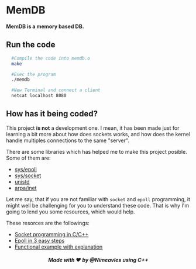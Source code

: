# MemDB

**MemDB is a memory based DB.**

## Run the code

```sh
  #Compile the code into memdb.o
  make

  #Exec the program
  ./memdb

  #New Terminal and connect a client
  netcat localhost 8080
```

## How has it being coded?

This project **is not** a development one. I mean, it has been made just for learning a bit more about how does sockets works, and how does the kernel handle multiples connections to the same "server".

There are some libraries which has helped me to make this project posible. Some of them are:

- [sys/epoll](https://man7.org/linux/man-pages/man7/epoll.7.html)
- [sys/socket](https://man7.org/linux/man-pages/man2/socket.2.html)
- [unistd](https://man7.org/linux/man-pages/man0/unistd.h.0p.html)
- [arpa/inet](https://man7.org/linux/man-pages/man3/inet.3.html)

Let me say, that if you are not familiar with `socket` and `epoll` programming, it might well be challenging for you to understand these code. That is why I'm going to lend you some resources, which would help.

These resorces are the followings:

- [Socket programming in C/C++](https://www.geeksforgeeks.org/socket-programming-cc/)
- [Epoll in 3 easy steps](https://www.suchprogramming.com/epoll-in-3-easy-steps/)
- [Functional example with explanation](https://stackoverflow.com/questions/66916835/c-confused-by-epoll-and-socket-fd-on-linux-systems-and-async-threads)

##### <center>_Made with ❤️ by @Nimeavles using C++_</center>
